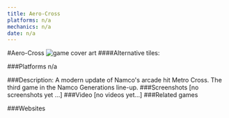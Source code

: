 ```yaml
---
title: Aero-Cross
platforms: n/a
mechanics: n/a
date: n/a
---
```

#Aero-Cross
![game cover art](//images.igdb.com/igdb/image/upload/t_cover_big/ysvtunyi7g9wnieguqec.jpg "Logo Title Text 1")
####Alternative tiles:

###Platforms
n/a

###Description:
A modern update of Namco's arcade hit Metro Cross. The third game in the Namco Generations line-up.
###Screenshots
[no screenshots yet ...]
###Video
[no videos yet...]
###Related games

###Websites

